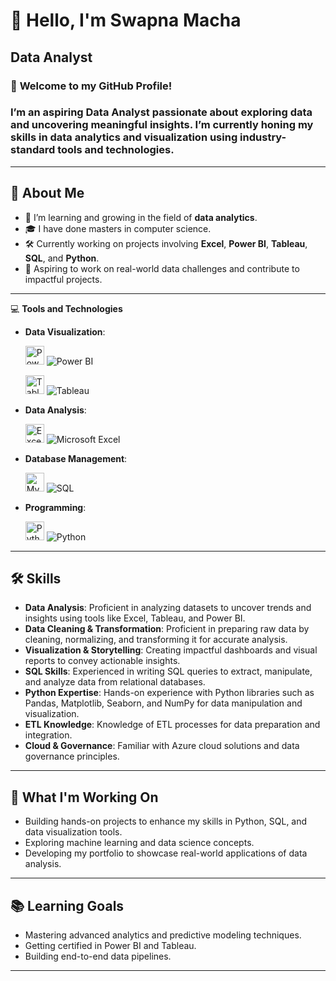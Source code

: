 👋 Hello, I'm Swapna Macha
====================================================================================================================================

Data Analyst
------------
### 🎯 **Welcome to my GitHub Profile!**  
### I’m an aspiring **Data Analyst** passionate about exploring data and uncovering meaningful insights. I’m currently honing my skills in data analytics and visualization using industry-standard tools and technologies.
---  
## 🚀 **About Me**

- 🌱 I’m learning and growing in the field of **data analytics**.
- 🎓 I have done masters in computer science.
- 🛠️ Currently working on projects involving **Excel**, **Power BI**, **Tableau**, **SQL**, and **Python**.
- 🎯 Aspiring to work on real-world data challenges and contribute to impactful projects.

---

💻 **Tools and Technologies**

- **Data Visualization**:
  
  <a href="https://powerbi.microsoft.com/" target="_blank" rel="noreferrer"><img src="https://img.icons8.com/color/48/000000/power-bi.png" width="30" height="30" alt="Power BI" /></a>  ![Power BI](https://img.shields.io/badge/PowerBI-F2C811?style=for-the-badge&logo=power-bi&logoColor=black)
  
  <a href="https://www.tableau.com/" target="_blank" rel="noreferrer">    <img src="https://img.icons8.com/color/48/000000/tableau-software.png" width="30" height="30" alt="Tableau" /></a>  ![Tableau](https://img.shields.io/badge/Tableau-E97627?style=for-the-badge&logo=tableau&logoColor=white)  
- **Data Analysis**:
  
  <a href="https://www.microsoft.com/en-us/microsoft-365/excel" target="_blank" rel="noreferrer"><img src="https://img.icons8.com/color/48/000000/microsoft-excel-2019.png" width="30" height="30" alt="Excel" /></a>  ![Microsoft Excel](https://img.shields.io/badge/Microsoft%20Excel-217346?style=for-the-badge&logo=microsoft-excel&logoColor=white)  
- **Database Management**:
  
  <a href="https://www.mysql.com/" target="_blank" rel="noreferrer"><img src="https://raw.githubusercontent.com/danielcranney/readme-generator/main/public/icons/skills/mysql-colored.svg" width="30" height="30" alt="MySQL" /></a>  ![SQL](https://img.shields.io/badge/SQL-4479A1?style=for-the-badge&logo=MySQL&logoColor=white)  
- **Programming**:
  
  <a href="https://www.python.org/" target="_blank" rel="noreferrer"><img src="https://raw.githubusercontent.com/danielcranney/readme-generator/main/public/icons/skills/python-colored.svg" width="30" height="30" alt="Python" /></a>  ![Python](https://img.shields.io/badge/Python-3776AB?style=for-the-badge&logo=python&logoColor=white)

---

## 🛠️ Skills
- **Data Analysis**: Proficient in analyzing datasets to uncover trends and insights using tools like Excel, Tableau, and Power BI.
- **Data Cleaning & Transformation**: Proficient in preparing raw data by cleaning, normalizing, and transforming it for accurate analysis.
- **Visualization & Storytelling**: Creating impactful dashboards and visual reports to convey actionable insights.
- **SQL Skills**: Experienced in writing SQL queries to extract, manipulate, and analyze data from relational databases.
- **Python Expertise**: Hands-on experience with Python libraries such as Pandas, Matplotlib, Seaborn, and NumPy for data manipulation and visualization.
- **ETL Knowledge**: Knowledge of ETL processes for data preparation and integration.
- **Cloud & Governance**: Familiar with Azure cloud solutions and data governance principles.

---  

## 🌱 What I'm Working On
- Building hands-on projects to enhance my skills in Python, SQL, and data visualization tools.  
- Exploring machine learning and data science concepts.  
- Developing my portfolio to showcase real-world applications of data analysis.  
---
## 📚 Learning Goals
- Mastering advanced analytics and predictive modeling techniques.  
- Getting certified in Power BI and Tableau.  
- Building end-to-end data pipelines.
---
